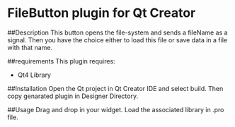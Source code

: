 # FileButton plugin for Qt Creator

##Description
This button opens the file-system and sends a fileName as a signal. Then you have the choice either to load this file or save data
in a file with that name.

##requirements
This plugin requires:
- Qt4 Library

##Installation
Open the Qt project in Qt Creator IDE and select build. Then copy genarated plugin in Designer Directory.

##Usage
Drag and drop in your widget. Load the associated library in .pro file.
